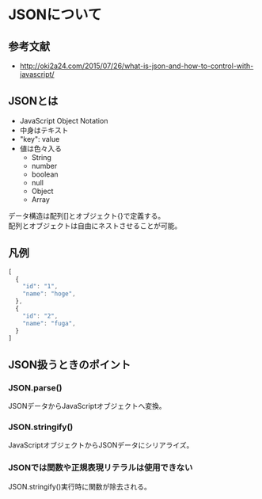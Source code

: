 # JSONについて
## 参考文献
- http://oki2a24.com/2015/07/26/what-is-json-and-how-to-control-with-javascript/

## JSONとは
- JavaScript Object Notation
- 中身はテキスト
- "key": value
- 値は色々入る
  - String
  - number
  - boolean
  - null
  - Object
  - Array

データ構造は配列[]とオブジェクト{}で定義する。  
配列とオブジェクトは自由にネストさせることが可能。  

## 凡例
```JavaScript
[
  {
    "id": "1",
    "name": "hoge",
  },
  {
    "id": "2",
    "name": "fuga",
  }
]
```

## JSON扱うときのポイント
### JSON.parse()
JSONデータからJavaScriptオブジェクトへ変換。  

### JSON.stringify()
JavaScriptオブジェクトからJSONデータにシリアライズ。  

### JSONでは関数や正規表現リテラルは使用できない
JSON.stringify()実行時に関数が除去される。  
